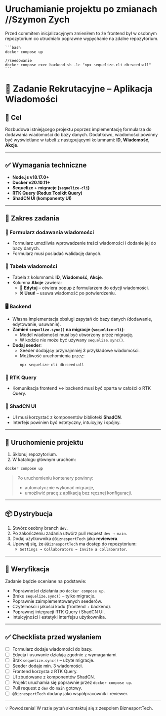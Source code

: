 # Uruchamianie projektu po zmianach //Szymon Zych
Przed commitem inicjalizacyjnym zmieniłem to że frontend był w osobnym repozytorium co utrudniało poprawne wypychanie na zdalne repozytorium.

    ```bash
    docker compose up

    //seedowanie
    docker compose exec backend sh -lc "npx sequelize-cli db:seed:all"
    ```

# 🧩 Zadanie Rekrutacyjne – Aplikacja Wiadomości

## 🎯 Cel

Rozbudowa istniejącego projektu poprzez implementację formularza do dodawania wiadomości do bazy danych. Dodatkowo, wiadomości powinny być wyświetlane w tabeli z następującymi kolumnami: **ID**, **Wiadomość**, **Akcje**.

---

## ✅ Wymagania techniczne

- **Node.js v18.17.0+**
- **Docker v20.10.11+**
- **Sequelize + migracje (`sequelize-cli`)**
- **RTK Query (Redux Toolkit Query)**
- **ShadCN UI (komponenty UI)**

---

## 🧠 Zakres zadania

### 📝 Formularz dodawania wiadomości

- Formularz umożliwia wprowadzenie treści wiadomości i dodanie jej do bazy danych.
- Formularz musi posiadać walidację danych.

### 📄 Tabela wiadomości

- Tabela z kolumnami: **ID**, **Wiadomość**, **Akcje**.
- Kolumna **Akcje** zawiera:
  - 🔧 **Edytuj** – otwiera popup z formularzem do edycji wiadomości.
  - ❌ **Usuń** – usuwa wiadomość po potwierdzeniu.

### 🖥️ Backend

- Własna implementacja obsługi zapytań do bazy danych (dodawanie, edytowanie, usuwanie).
- **Zamień `sequelize.sync()` na migracje (`sequelize-cli`)**:
  - Model wiadomości musi być utworzony przez migrację.
  - W kodzie nie może być używany `sequelize.sync()`.
- **Dodaj seeder**:
  - Seeder dodający przynajmniej 3 przykładowe wiadomości.
  - Możliwość uruchomienia przez:
    ```bash
    npx sequelize-cli db:seed:all
    ```

### 🔌 RTK Query

- Komunikacja frontend ↔ backend musi być oparta w całości o RTK Query.

### 🎨 ShadCN UI

- UI musi korzystać z komponentów biblioteki **ShadCN**.
- Interfejs powinien być estetyczny, intuicyjny i spójny.

---

## 🚀 Uruchomienie projektu

1. Sklonuj repozytorium.
2. W katalogu głównym uruchom:

```bash
docker compose up
```

> Po uruchomieniu kontenery powinny:
>
> - automatycznie wykonać migracje,
> - umożliwić pracę z aplikacją bez ręcznej konfiguracji.

---

## 📦 Dystrybucja

1. Stwórz osobny branch `dev`.
2. Po zakończeniu zadania utwórz pull request `dev → main`.
3. Dodaj użytkownika `@BiznesportTech` jako **reviewera**.
4. Upewnij się, że `@BiznesportTech` ma dostęp do repozytorium:
   - `Settings → Collaborators → Invite a collaborator`.

---

## 🧪 Weryfikacja

Zadanie będzie oceniane na podstawie:

- Poprawności działania po `docker compose up`.
- Braku `sequelize.sync()` – tylko migracje.
- Poprawnie zaimplementowanych seederów.
- Czytelności i jakości kodu (frontend + backend).
- Poprawnej integracji RTK Query i ShadCN UI.
- Intuicyjności i estetyki interfejsu użytkownika.

---

## ✅ Checklista przed wysłaniem

- [ ] Formularz dodaje wiadomości do bazy.
- [ ] Edycja i usuwanie działają zgodnie z wymaganiami.
- [ ] Brak `sequelize.sync()` – użyte migracje.
- [ ] Seeder dodaje min. 3 wiadomości.
- [ ] Frontend korzysta z RTK Query.
- [ ] UI zbudowane z komponentów ShadCN.
- [ ] Projekt uruchamia się poprawnie przez `docker compose up`.
- [ ] Pull request z `dev` do `main` gotowy.
- [ ] `@BiznesportTech` dodany jako współpracownik i reviewer.

---

💡 Powodzenia! W razie pytań skontaktuj się z zespołem BiznesportTech.
